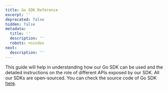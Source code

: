 ```yaml
---
title: Go SDK Reference
excerpt: ''
deprecated: false
hidden: false
metadata:
  title: ''
  description: ''
  robots: noindex
next:
  description: ''
---
```

This guide will help in understanding how our Go SDK can be used and the detailed instructions on the role of different APIs exposed by our SDK. All our SDKs are open-sourced. You can check the source code of Go SDK [here](https://github.com/wingify/vwo-go-sdk).
